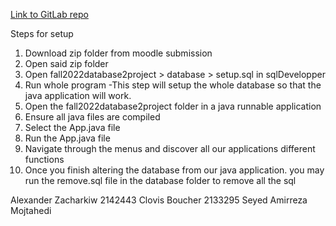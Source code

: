 [Link to GitLab repo](https://gitlab.com/web299/fall2022database2project)

Steps for setup
1. Download zip folder from moodle submission
2. Open said zip folder
3. Open fall2022database2project > database > setup.sql in sqlDevelopper
4. Run whole program
-This step will setup the whole database so that the java application will work.
5. Open the fall2022database2project folder in a java runnable application
6. Ensure all java files are compiled
7. Select the App.java file
8. Run the App.java file
9. Navigate through the menus and discover all our applications different functions
10. Once you finish altering the database from our java application. you may run the remove.sql file in the database folder to remove all  the sql

Alexander Zacharkiw 2142443
Clovis Boucher 2133295
Seyed Amirreza Mojtahedi

